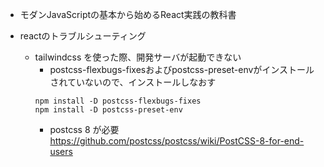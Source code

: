 *   モダンJavaScriptの基本から始めるReact実践の教科書

* reactのトラブルシューティング
    * tailwindcss を使った際、開発サーバが起動できない
        *   postcss-flexbugs-fixesおよびpostcss-preset-envがインストールされていないので、インストールしなおす
        ```\
        npm install -D postcss-flexbugs-fixes
        npm install -D postcss-preset-env
        ```
        * postcss 8 が必要
        https://github.com/postcss/postcss/wiki/PostCSS-8-for-end-users
        